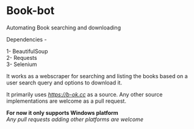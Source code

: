 # Book-bot
Automating Book searching and downloading

Dependencies - <br/>

1- BeautifulSoup <br/>
2- Requests <br/>
3- Selenium <br/>

It works as a webscraper for searching and listing the books based on a user search query and options to download it.

It primarily uses <cite> https://b-ok.cc </cite> as a source. Any other source implementations are welcome as a pull request.

<b> For now it only supports Windows platform </b><br/>
<i> Any pull requests adding other platforms are welcome </i><br/>
